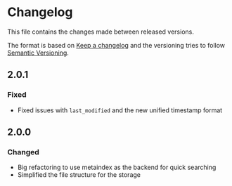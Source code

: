 # Changelog

This file contains the changes made between released versions.

The format is based on [Keep a changelog](https://keepachangelog.com/) and the versioning tries to follow
[Semantic Versioning](https://semver.org).

## 2.0.1
### Fixed
- Fixed issues with `last_modified` and the new unified timestamp format


## 2.0.0
### Changed
- Big refactoring to use metaindex as the backend for quick searching
- Simplified the file structure for the storage

